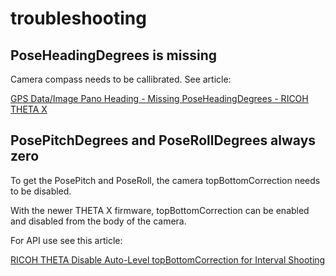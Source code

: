 # troubleshooting

## PoseHeadingDegrees is missing

Camera compass needs to be callibrated.  See
article:

[GPS Data/Image Pano Heading - Missing PoseHeadingDegrees - RICOH THETA X](https://community.theta360.guide/t/gps-data-image-pano-heading-missing-poseheadingdegrees-ricoh-theta-x/9822?u=craig)

## PosePitchDegrees and PoseRollDegrees always zero

To get the PosePitch and PoseRoll, the camera topBottomCorrection
needs to be disabled.

With the newer THETA X firmware, topBottomCorrection can
be enabled and disabled from the body of the camera.

For API use see this article:

[RICOH THETA Disable Auto-Level topBottomCorrection for Interval Shooting](https://community.theta360.guide/t/ricoh-theta-disable-auto-level-topbottomcorrection-for-interval-shooting/9338/2)
